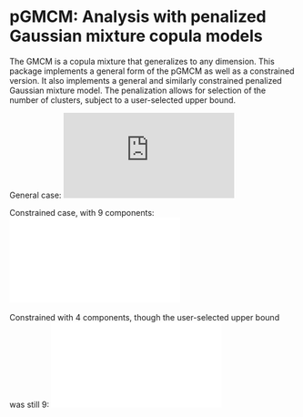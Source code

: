 # pGMCM: Analysis with penalized Gaussian mixture copula models

The GMCM is a copula mixture that generalizes to any dimension. This package implements a general form of the pGMCM as well as a constrained version. It also implements a general and similarly constrained penalized Gaussian mixture model. The penalization allows for selection of the number of clusters, subject to a user-selected upper bound.

General case:
![triangle](https://raw.githubusercontent.com/hillarykoch/pGMCM/master/triangle.pdf)

Constrained case, with 9 components:
![nine](nine.pdf)

Constrained with 4 components, though the user-selected upper bound was still 9:
![subnine](subnine.pdf)




